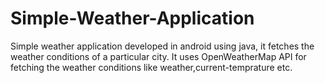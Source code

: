 # Simple-Weather-Application
Simple weather application developed in android using java, it fetches the weather conditions of a particular city. It uses OpenWeatherMap API for fetching the weather conditions like weather,current-temprature etc.
